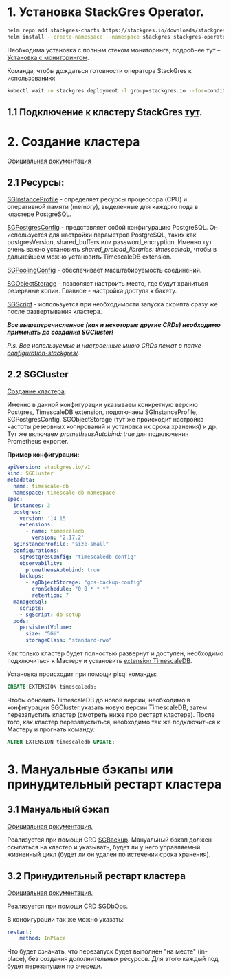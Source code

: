 # 1. Установка StackGres Operator.

```bash
helm repo add stackgres-charts https://stackgres.io/downloads/stackgres-k8s/stackgres/helm/
helm install --create-namespace --namespace stackgres stackgres-operator stackgres-charts/stackgres-operator --version <version>
```

Необходима установка с полным стеком мониторинга, подробнее тут – [Установка с мониторингом](https://stackgres.io/doc/latest/install/helm/#installation-with-monitoring).

Команда, чтобы дождаться готовности оператора StackGres к использованию:
```bash
kubectl wait -n stackgres deployment -l group=stackgres.io --for=condition=Available
```

## 1.1 Подключение к кластеру StackGres [тут](https://stackgres.io/doc/latest/administration/cluster/connection/).

# 2. Создание кластера

[Официальная документация](https://stackgres.io/doc/latest/administration/cluster-creation/)

## 2.1 Ресурсы:

[SGInstanceProfile](https://stackgres.io/doc/latest/reference/crd/sginstanceprofile/) - определяет ресурсы процессора (CPU) и оперативной памяти (memory), выделенные для каждого пода в кластере PostgreSQL.

[SGPostgresConfig](https://stackgres.io/doc/latest/reference/crd/sgpostgresconfig/) - представляет собой конфигурацию PostgreSQL. Он используется для настройки параметров PostgreSQL, таких как postgresVersion, shared_buffers или password_encryption.
Именно тут очень важно установить *shared_preload_libraries: timescaledb*, чтобы в дальнейшем можно установить TimescaleDB extension.

[SGPoolingConfig](https://stackgres.io/doc/latest/administration/configuration/pool/) - обеспечивает масштабируемость соединений.

[SGObjectStorage](https://stackgres.io/doc/latest/reference/crd/sgobjectstorage/) - позволяет настроить место, где будут храниться резервные копии.
Главное - настройка доступа к бакету.

[SGScript](https://stackgres.io/doc/latest/administration/cluster-creation/#configuring-scripts) - используется при необходимости запуска скрипта сразу же после развертывания кластера.

***Все вышеперечисленное (как и некоторые другие CRDs) необходимо применять до создания SGCluster!***

*P.s. Все используемые и настроенные мною CRDs лежат в папке *[configuration-stackgres/](https://github.com/ekaterinayefimovich/stackgres-configuration/tree/main/configuration-stackgres).**

## 2.2 SGCluster

[Создание кластера](https://stackgres.io/doc/latest/administration/cluster-creation/#creating-the-cluster).

Именно в данной конфигурации указываем конкретную версию Postgres, TimescaleDB extension, подключаем SGInstanceProfile, SGPostgresConfig, SGObjectStorage (тут же происходит настройка частоты резервных копирований и установка их срока хранения) и др.
Тут же включаем *prometheusAutobind: true* для подключения Prometheus exporter.

**Пример конфигурации:**

```yaml
apiVersion: stackgres.io/v1
kind: SGCluster
metadata:
  name: timescale-db
  namespace: timescale-db-namespace
spec:
  instances: 3
  postgres:
    version: '14.15'
    extensions:
      - name: timescaledb
        version: '2.17.2'
  sgInstanceProfile: "size-small"
  configurations:
    sgPostgresConfig: "timescaledb-config"
    observability:
      prometheusAutobind: true
    backups:
      - sgObjectStorage: "gcs-backup-config"
        cronSchedule: "0 0 * * *"
        retention: 7
  managedSql:
    scripts:
    - sgScript: db-setup
  pods:
    persistentVolume:
      size: "5Gi"
      storageClass: "standard-rwo"
```

Как только кластер будет полностью развернут и доступен, необходимо подключиться к Мастеру и установить [extension TimescaleDB](https://stackgres.io/doc/1.16/administration/extensions/).

Установка происходит при помощи plsql команды:
```sql
CREATE EXTENSION timescaledb;
```

Чтобы обновить TimescaleDB до новой версии, необходимо в конфигурации SGCluster указать новую версии TimescaleDB, затем перезапустить кластер (смотреть ниже про рестарт кластера).
После того, как кластер перезапуститься, необходимо так же подключиться к Мастеру и прогнать команду:
```sql
ALTER EXTENSION timescaledb UPDATE;
```

# 3. Мануальные бэкапы или принудительный рестарт кластера

## 3.1 Мануальный бэкап

[Официальная документация.](https://stackgres.io/doc/latest/administration/backups/#creating-a-manual-backup)

Реализуется при помощи CRD [SGBackup](https://stackgres.io/doc/latest/reference/crd/sgbackup/).
Мануальный бэкап должен ссылаться на кластер и указывать, будет ли у него управляемый жизненный цикл (будет ли он удален по истечении срока хранения).

## 3.2 Принудительный рестарт кластера

[Официальная документация.](https://stackgres.io/doc/latest/administration/manual-restart/)

Реализуется при помощи CRD [SGDbOps](https://stackgres.io/doc/1.16/reference/crd/sgdbops/).

В конфигурации так же можно указать:
```yaml
restart:
    method: InPlace
```
Что будет означать, что перезапуск будет выполнен "на месте" (in-place), без создания дополнительных ресурсов. Для этого каждый под будет перезапущен по очереди.
